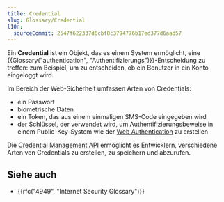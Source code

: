 ```yaml
---
title: Credential
slug: Glossary/Credential
l10n:
  sourceCommit: 2547f622337d6cbf8c3794776b17ed377d6aad57
---
```


Ein **Credential** ist ein Objekt, das es einem System ermöglicht, eine {{Glossary("authentication", "Authentifizierungs")}}-Entscheidung zu treffen: zum Beispiel, um zu entscheiden, ob ein Benutzer in ein Konto eingeloggt wird.

Im Bereich der Web-Sicherheit umfassen Arten von Credentials:

- ein Passwort
- biometrische Daten
- ein Token, das aus einem einmaligen SMS-Code eingegeben wird
- der Schlüssel, der verwendet wird, um Authentifizierungsbeweise in einem Public-Key-System wie der [Web Authentication](/de/docs/Web/API/Web_Authentication_API) zu erstellen

Die [Credential Management API](/de/docs/Web/API/Credential_Management_API) ermöglicht es Entwicklern, verschiedene Arten von Credentials zu erstellen, zu speichern und abzurufen.

## Siehe auch

- {{rfc("4949", "Internet Security Glossary")}}
